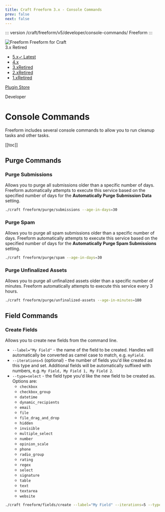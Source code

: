 ```yaml
---
title: Craft Freeform 3.x - Console Commands
prev: false
next: false
---
```


<meta property="og:image" content="https://docs.solspace.com/extras/social/craft/freeform/freeform.png" />

::: version /craft/freeform/v5/developer/console-commands/
Freeform
:::

<div id="pr-heading">
    <img src="https://docs.solspace.com/extras/icons/products/freeform-icon.png" alt="Freeform" class="pr-image">
    <span class="pr-name">Freeform</span>
    <span class="pr-category">for Craft</span>
    <div class="pr-v-wrapper">
        <div class="pr-v">
            <span class="pr-v-v">3.x</span>
            <span class="pr-v-type pr-retired">Retired</span>
            <span class="pr-v-arrow arrow down"></span>
        </div>
        <ul class="pr-v-list">
            <li><a href="/craft/freeform/v5/">5.x<span class="pr-v-type pr-latest">✓ Latest</span></a></li>
            <li><a href="/craft/freeform/v4/">4.x</a></li>
            <li><a href="/craft/freeform/v3/">3.x<span class="pr-v-type pr-retired">Retired</span></a></li>
            <li><a href="/craft/freeform/v2/">2.x<span class="pr-v-type pr-retired">Retired</span></a></li>
            <li><a href="/craft/freeform/v1/">1.x<span class="pr-v-type pr-retired">Retired</span></a></li>
        </ul>
    </div>
    <div class="pr-buy">
        <a href="https://plugins.craftcms.com/freeform" class="button button-blue"><span class="external-url">Plugin Store</span></a>
    </div>
</div>

<span class="page-section">Developer</span>

# Console Commands

Freeform includes several console commands to allow you to run cleanup tasks and other tasks.


[[toc]]



<div class="content-block">

## Purge Commands

### Purge Submissions <Badge type="feature" text="3.8+" />
Allows you to purge all submissions older than a specific number of days. Freeform automatically attempts to execute this service based on the specified number of days for the **Automatically Purge Submission Data** setting.

```bash
./craft freeform/purge/submissions --age-in-days=30
```

### Purge Spam <Badge type="feature" text="3.8+" />
Allows you to purge all spam submissions older than a specific number of days. Freeform automatically attempts to execute this service based on the specified number of days for the **Automatically Purge Spam Submissions** setting.

```bash
./craft freeform/purge/spam --age-in-days=30
```

### Purge Unfinalized Assets <Badge type="feature" text="3.8+" />
Allows you to purge all unfinalized assets older than a specific number of minutes. Freeform automatically attempts to execute this service every 3 hours.

```bash
./craft freeform/purge/unfinalized-assets --age-in-minutes=180
```

</div>
<div class="content-block">

## Field Commands

### Create Fields <Badge type="feature" text="3.12+" />
Allows you to create new fields from the command line.

- `--label="My Field"` - the name of the field to be created. Handles will automatically be converted as camel case to match, e.g. `myField`.
- `--iterations=5` (optional) - the number of fields you'd like created as this type and set. Additional fields will be automatically suffixed with numbers, e.g. `My Field, My Field 1, My Field 2`.
- `--type=select` - the field type you'd like the new field to be created as. Options are:
    - `checkbox`
    - `checkbox_group`
    - `datetime`
    - `dynamic_recipients`
    - `email`
    - `file`
    - `file_drag_and_drop`
    - `hidden`
    - `invisible`
    - `multiple_select`
    - `number`
    - `opinion_scale`
    - `phone`
    - `radio_group`
    - `rating`
    - `regex`
    - `select`
    - `signature`
    - `table`
    - `text`
    - `textarea`
    - `website`

```bash
./craft freeform/fields/create --label="My Field" --iterations=5 --type=select
```

</div>